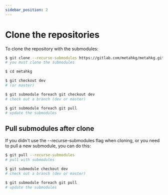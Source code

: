 ```yaml
---
sidebar_position: 2
---
```


# Clone the repositories

To clone the repository with the submodules:

```bash
$ git clone --recurse-submodules https://gitlab.com/metahkg/metahkg.git
# you must clone the submodules

$ cd metahkg

$ git checkout dev
# (or master)

$ git submodule foreach git checkout dev
# check out a branch (dev or master)

$ git submodule foreach git pull 
# update the submodules
```

## Pull submodules after clone

If you didn't use the --recurse-submodules flag when cloning, or you need to pull a new submodule, you can do this:

```bash
$ git pull --recurse-submodules
# pull with submodules

$ git submodule checkout dev
# check out a branch (dev or master)

$ git submodule foreach git pull 
# update the submodules
```
